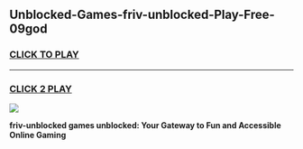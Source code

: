 
## Unblocked-Games-friv-unblocked-Play-Free-09god
<h3>
<a href="https://premium76.site?title=friv-unblocked&ref=21A">CLICK TO PLAY</a></h3>
<hr>

<h3>
<a href="https://premium76.site?title=friv-unblocked&ref=21A">CLICK 2 PLAY</a>
  
</h3>

<a href="https://premium76.site?title=friv-unblocked&ref=21A"><img src="https://clearcache.store/games.png"></a>


**friv-unblocked games unblocked: Your Gateway to Fun and Accessible Online Gaming**
